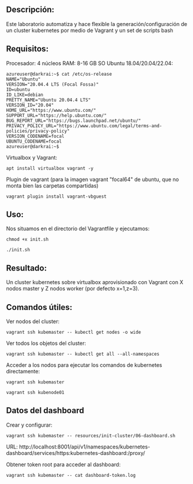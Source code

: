## Descripción:
Este laboratorio automatiza y hace flexible la generación/configuración de un cluster kubernetes por medio de Vagrant y un set de scripts bash

## Requisitos:

Procesador: 4 núcleos
RAM: 8-16 GB
SO Ubuntu 18.04/20.04/22.04:
```
azureuser@darkrai:~$ cat /etc/os-release
NAME="Ubuntu"
VERSION="20.04.4 LTS (Focal Fossa)"
ID=ubuntu
ID_LIKE=debian
PRETTY_NAME="Ubuntu 20.04.4 LTS"
VERSION_ID="20.04"
HOME_URL="https://www.ubuntu.com/"
SUPPORT_URL="https://help.ubuntu.com/"
BUG_REPORT_URL="https://bugs.launchpad.net/ubuntu/"
PRIVACY_POLICY_URL="https://www.ubuntu.com/legal/terms-and-policies/privacy-policy"
VERSION_CODENAME=focal
UBUNTU_CODENAME=focal
azureuser@darkrai:~$
```

Virtualbox y Vagrant:
```
apt install virtualbox vagrant -y
```
Plugin de vagrant (para la imagen vagrant "focal64" de ubuntu, que no monta bien las carpetas compartidas)
```
vagrant plugin install vagrant-vbguest
```
## Uso:

Nos situamos en el directorio del Vagrantfile y ejecutamos:
```
chmod +x init.sh
```
```
./init.sh
```

## Resultado:

Un cluster kubernetes sobre virtualbox aprovisionado con Vagrant con X nodos master y Z nodos worker (por defecto x=1,z=3).

## Comandos útiles:

Ver nodos del cluster:
```
vagrant ssh kubemaster -- kubectl get nodes -o wide
```
Ver todos los objetos del cluster:
```
vagrant ssh kubemaster -- kubectl get all --all-namespaces
```
Acceder a los nodos para ejecutar los comandos de kubernetes directamente:
```
vagrant ssh kubemaster
```
```
vagrant ssh kubenode01
```

## Datos del dashboard

Crear y configurar:
```
vagrant ssh kubemaster -- resources/init-cluster/06-dashboard.sh
```

URL:
http://localhost:8001/api/v1/namespaces/kubernetes-dashboard/services/https:kubernetes-dashboard:/proxy/

Obtener token root para acceder al dashboard:
```
vagrant ssh kubemaster -- cat dashboard-token.log
```

